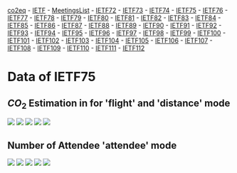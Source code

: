 [co2eq](https://mglt.github.io/co2eq//index.html) - [IETF](https://mglt.github.io/co2eq//IETF/ietf.html) - [MeetingsList](https://mglt.github.io/co2eq//IETF/all_ietf_meetings.html) - [IETF72](https://mglt.github.io/co2eq//IETF/IETF72/ietf72.html) - [IETF73](https://mglt.github.io/co2eq//IETF/IETF73/ietf73.html) - [IETF74](https://mglt.github.io/co2eq//IETF/IETF74/ietf74.html) - [IETF75](https://mglt.github.io/co2eq//IETF/IETF75/ietf75.html) - [IETF76](https://mglt.github.io/co2eq//IETF/IETF76/ietf76.html) - [IETF77](https://mglt.github.io/co2eq//IETF/IETF77/ietf77.html) - [IETF78](https://mglt.github.io/co2eq//IETF/IETF78/ietf78.html) - [IETF79](https://mglt.github.io/co2eq//IETF/IETF79/ietf79.html) - [IETF80](https://mglt.github.io/co2eq//IETF/IETF80/ietf80.html) - [IETF81](https://mglt.github.io/co2eq//IETF/IETF81/ietf81.html) - [IETF82](https://mglt.github.io/co2eq//IETF/IETF82/ietf82.html) - [IETF83](https://mglt.github.io/co2eq//IETF/IETF83/ietf83.html) - [IETF84](https://mglt.github.io/co2eq//IETF/IETF84/ietf84.html) - [IETF85](https://mglt.github.io/co2eq//IETF/IETF85/ietf85.html) - [IETF86](https://mglt.github.io/co2eq//IETF/IETF86/ietf86.html) - [IETF87](https://mglt.github.io/co2eq//IETF/IETF87/ietf87.html) - [IETF88](https://mglt.github.io/co2eq//IETF/IETF88/ietf88.html) - [IETF89](https://mglt.github.io/co2eq//IETF/IETF89/ietf89.html) - [IETF90](https://mglt.github.io/co2eq//IETF/IETF90/ietf90.html) - [IETF91](https://mglt.github.io/co2eq//IETF/IETF91/ietf91.html) - [IETF92](https://mglt.github.io/co2eq//IETF/IETF92/ietf92.html) - [IETF93](https://mglt.github.io/co2eq//IETF/IETF93/ietf93.html) - [IETF94](https://mglt.github.io/co2eq//IETF/IETF94/ietf94.html) - [IETF95](https://mglt.github.io/co2eq//IETF/IETF95/ietf95.html) - [IETF96](https://mglt.github.io/co2eq//IETF/IETF96/ietf96.html) - [IETF97](https://mglt.github.io/co2eq//IETF/IETF97/ietf97.html) - [IETF98](https://mglt.github.io/co2eq//IETF/IETF98/ietf98.html) - [IETF99](https://mglt.github.io/co2eq//IETF/IETF99/ietf99.html) - [IETF100](https://mglt.github.io/co2eq//IETF/IETF100/ietf100.html) - [IETF101](https://mglt.github.io/co2eq//IETF/IETF101/ietf101.html) - [IETF102](https://mglt.github.io/co2eq//IETF/IETF102/ietf102.html) - [IETF103](https://mglt.github.io/co2eq//IETF/IETF103/ietf103.html) - [IETF104](https://mglt.github.io/co2eq//IETF/IETF104/ietf104.html) - [IETF105](https://mglt.github.io/co2eq//IETF/IETF105/ietf105.html) - [IETF106](https://mglt.github.io/co2eq//IETF/IETF106/ietf106.html) - [IETF107](https://mglt.github.io/co2eq//IETF/IETF107/ietf107.html) - [IETF108](https://mglt.github.io/co2eq//IETF/IETF108/ietf108.html) - [IETF109](https://mglt.github.io/co2eq//IETF/IETF109/ietf109.html) - [IETF110](https://mglt.github.io/co2eq//IETF/IETF110/ietf110.html) - [IETF111](https://mglt.github.io/co2eq//IETF/IETF111/ietf111.html) - [IETF112](https://mglt.github.io/co2eq//IETF/IETF112/ietf112.html)

# Data of IETF75

## $CO_2$ Estimation in for 'flight' and 'distance' mode

![](co2eq-mode_flight_distance-cluster_key_organization-cluster_nbr_15-co2eq_myclimate_goclimate.svg)
![](co2eq-mode_flight_distance-cluster_key_flight_segment_number-cluster_nbr_15-co2eq_myclimate_goclimate.svg)
![](co2eq-mode_flight_distance-cluster_nbr_15-co2eq_myclimate_goclimate.svg)
![](co2eq-mode_flight_distance-cluster_key_presence-cluster_nbr_15-co2eq_myclimate_goclimate.svg)
![](co2eq-mode_flight_distance-cluster_key_country-cluster_nbr_15-co2eq_myclimate_goclimate.svg)

## Number of Attendee 'attendee' mode

![](co2eq-mode_attendee-cluster_nbr_15.svg)
![](co2eq-mode_attendee-cluster_key_presence-cluster_nbr_15.svg)
![](co2eq-mode_attendee-cluster_key_flight_segment_number-cluster_nbr_15.svg)
![](co2eq-mode_attendee-cluster_key_organization-cluster_nbr_15.svg)
![](co2eq-mode_attendee-cluster_key_country-cluster_nbr_15.svg)

